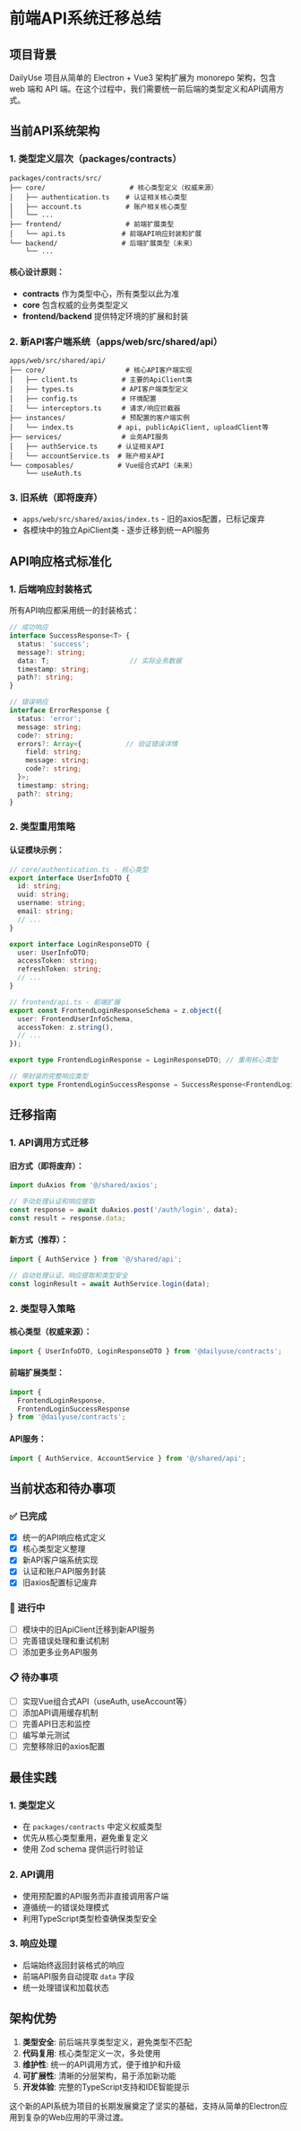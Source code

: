 # 前端API系统迁移总结

## 项目背景

DailyUse 项目从简单的 Electron + Vue3 架构扩展为 monorepo 架构，包含 web 端和 API 端。在这个过程中，我们需要统一前后端的类型定义和API调用方式。

## 当前API系统架构

### 1. 类型定义层次（packages/contracts）

```
packages/contracts/src/
├── core/                     # 核心类型定义（权威来源）
│   ├── authentication.ts    # 认证相关核心类型
│   ├── account.ts           # 账户相关核心类型
│   └── ...
├── frontend/                # 前端扩展类型
│   └── api.ts              # 前端API响应封装和扩展
└── backend/                # 后端扩展类型（未来）
    └── ...
```

#### 核心设计原则：
- **contracts** 作为类型中心，所有类型以此为准
- **core** 包含权威的业务类型定义
- **frontend/backend** 提供特定环境的扩展和封装

### 2. 新API客户端系统（apps/web/src/shared/api）

```
apps/web/src/shared/api/
├── core/                    # 核心API客户端实现
│   ├── client.ts           # 主要的ApiClient类
│   ├── types.ts            # API客户端类型定义
│   ├── config.ts           # 环境配置
│   └── interceptors.ts     # 请求/响应拦截器
├── instances/              # 预配置的客户端实例
│   └── index.ts           # api, publicApiClient, uploadClient等
├── services/               # 业务API服务
│   ├── authService.ts     # 认证相关API
│   └── accountService.ts  # 账户相关API
└── composables/           # Vue组合式API（未来）
    └── useAuth.ts
```

### 3. 旧系统（即将废弃）

- `apps/web/src/shared/axios/index.ts` - 旧的axios配置，已标记废弃
- 各模块中的独立ApiClient类 - 逐步迁移到统一API服务

## API响应格式标准化

### 1. 后端响应封装格式

所有API响应都采用统一的封装格式：

```typescript
// 成功响应
interface SuccessResponse<T> {
  status: 'success';
  message?: string;
  data: T;                    // 实际业务数据
  timestamp: string;
  path?: string;
}

// 错误响应  
interface ErrorResponse {
  status: 'error';
  message: string;
  code?: string;
  errors?: Array<{           // 验证错误详情
    field: string;
    message: string;
    code?: string;
  }>;
  timestamp: string;
  path?: string;
}
```

### 2. 类型重用策略

#### 认证模块示例：

```typescript
// core/authentication.ts - 核心类型
export interface UserInfoDTO {
  id: string;
  uuid: string;
  username: string;
  email: string;
  // ...
}

export interface LoginResponseDTO {
  user: UserInfoDTO;
  accessToken: string;
  refreshToken: string;
  // ...
}

// frontend/api.ts - 前端扩展
export const FrontendLoginResponseSchema = z.object({
  user: FrontendUserInfoSchema,
  accessToken: z.string(),
  // ...
});

export type FrontendLoginResponse = LoginResponseDTO; // 重用核心类型

// 带封装的完整响应类型
export type FrontendLoginSuccessResponse = SuccessResponse<FrontendLoginResponse>;
```

## 迁移指南

### 1. API调用方式迁移

#### 旧方式（即将废弃）：
```typescript
import duAxios from '@/shared/axios';

// 手动处理认证和响应提取
const response = await duAxios.post('/auth/login', data);
const result = response.data;
```

#### 新方式（推荐）：
```typescript
import { AuthService } from '@/shared/api';

// 自动处理认证、响应提取和类型安全
const loginResult = await AuthService.login(data);
```

### 2. 类型导入策略

#### 核心类型（权威来源）：
```typescript
import { UserInfoDTO, LoginResponseDTO } from '@dailyuse/contracts';
```

#### 前端扩展类型：
```typescript
import { 
  FrontendLoginResponse, 
  FrontendLoginSuccessResponse 
} from '@dailyuse/contracts';
```

#### API服务：
```typescript
import { AuthService, AccountService } from '@/shared/api';
```

## 当前状态和待办事项

### ✅ 已完成
- [x] 统一的API响应格式定义
- [x] 核心类型定义整理
- [x] 新API客户端系统实现
- [x] 认证和账户API服务封装
- [x] 旧axios配置标记废弃

### 🔄 进行中
- [ ] 模块中的旧ApiClient迁移到新API服务
- [ ] 完善错误处理和重试机制
- [ ] 添加更多业务API服务

### 📋 待办事项
- [ ] 实现Vue组合式API（useAuth, useAccount等）
- [ ] 添加API调用缓存机制
- [ ] 完善API日志和监控
- [ ] 编写单元测试
- [ ] 完整移除旧的axios配置

## 最佳实践

### 1. 类型定义
- 在 `packages/contracts` 中定义权威类型
- 优先从核心类型重用，避免重复定义
- 使用 Zod schema 提供运行时验证

### 2. API调用
- 使用预配置的API服务而非直接调用客户端
- 遵循统一的错误处理模式
- 利用TypeScript类型检查确保类型安全

### 3. 响应处理
- 后端始终返回封装格式的响应
- 前端API服务自动提取 `data` 字段
- 统一处理错误和加载状态

## 架构优势

1. **类型安全**: 前后端共享类型定义，避免类型不匹配
2. **代码复用**: 核心类型定义一次，多处使用
3. **维护性**: 统一的API调用方式，便于维护和升级
4. **可扩展性**: 清晰的分层架构，易于添加新功能
5. **开发体验**: 完整的TypeScript支持和IDE智能提示

这个新的API系统为项目的长期发展奠定了坚实的基础，支持从简单的Electron应用到复杂的Web应用的平滑过渡。
